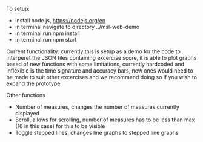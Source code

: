 To setup:
- install node.js, https://nodejs.org/en
- in terminal navigate to directory ../msl-web-demo
- in terminal run npm install
- in terminal run npm start

Current functionality:
currently this is setup as a demo for the code to interperet the JSON files containing excercise score,
it is able to plot graphs based of new functions with some limitations,
currently hardcoded and inflexible is the time signature and accuracy bars,
new ones would need to be made to suit other excercises and we recommend doing so if you wish to expand the prototype

Other functions
- Number of measures, changes the number of measures currently displayed
- Scroll, allows for scrolling, number of measures has to be less than max (16 in this case) for this to be visible
- Toggle stepped lines, changes line graphs to stepped line graphs